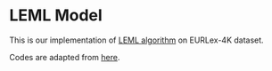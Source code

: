 # LEML Model

This is our implementation of [LEML algorithm](http://proceedings.mlr.press/v32/yu14.pdf) on EURLex-4K dataset.

Codes are adapted from [here](https://github.com/AnthonyMRios/leml.git).

